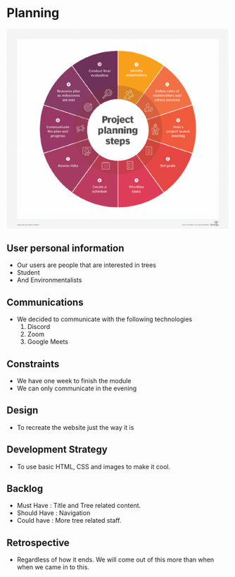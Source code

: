 # Planning

![planning](../assets/planning.png)

## User personal information

- Our users are people that are interested in trees
- Student
- And Environmentalists

## Communications

- We decided to communicate with the following technologies
  1. Discord
  2. Zoom
  3. Google Meets

## Constraints

- We have one week to finish the module
- We can only communicate in the evening

## Design

- To recreate the website just the way it is

## Development Strategy

- To use basic HTML, CSS and images to make it cool.

## Backlog

- Must Have : Title and Tree related content.
- Should Have : Navigation
- Could have : More tree related staff.

## Retrospective

- Regardless of how it ends. We will come out of this more than when when we
  came in to this.
